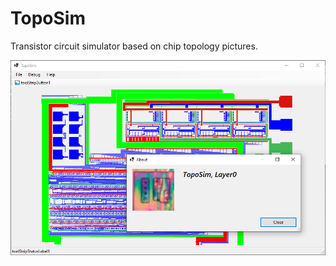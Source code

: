 # TopoSim

Transistor circuit simulator based on chip topology pictures.

![TopoSimLatest](/imgstore/TopoSimLatest.png)

